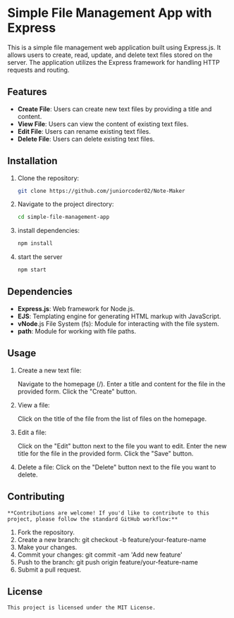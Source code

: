# Simple File Management App with Express

This is a simple file management web application built using Express.js. It allows users to create, read, update, and delete text files stored on the server. The application utilizes the Express framework for handling HTTP requests and routing.

## Features

- **Create File**: Users can create new text files by providing a title and content.
- **View File**: Users can view the content of existing text files.
- **Edit File**: Users can rename existing text files.
- **Delete File**: Users can delete existing text files.

## Installation

1. Clone the repository:

   ```bash
   git clone https://github.com/juniorcoder02/Note-Maker

2. Navigate to the project directory:

   ```bash
   cd simple-file-management-app

3. install dependencies:

   ```bash
   npm install

4. start the server

    ```bash
    npm start

## Dependencies

- **Express.js**: Web framework for Node.js.
- **EJS**: Templating engine for generating HTML markup with JavaScript.
- **vNode**.js File System (fs): Module for interacting with the file system.
- **path**: Module for working with file paths.

## Usage

1. Create a new text file:

    Navigate to the homepage (/).
    Enter a title and content for the file in the provided form.
    Click the "Create" button.

2. View a file:

    Click on the title of the file from the list of files on the homepage.

3. Edit a file:

    Click on the "Edit" button next to the file you want to edit.
    Enter the new title for the file in the provided form.
    Click the "Save" button.

4. Delete a file:
    Click on the "Delete" button next to the file you want to delete.


## Contributing
    **Contributions are welcome! If you'd like to contribute to this project, please follow the standard GitHub workflow:**

1. Fork the repository.
2. Create a new branch: git checkout -b feature/your-feature-name
3. Make your changes.
4. Commit your changes: git commit -am 'Add new feature'
5. Push to the branch: git push origin feature/your-feature-name
6. Submit a pull request.

## License
    This project is licensed under the MIT License.
